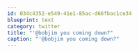```yaml
---
id: 034c4352-e549-41e1-85ac-d66fbac1ce34
blueprint: text
category: twitter
title: "'@bobjim you coming down?"
caption: "'@bobjim you coming down?"
---
```

